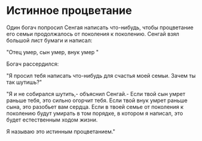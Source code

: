 # Истинное процветание

Один богач попросил Сенгая написать что-нибудь, чтобы процветание его семьи продолжалось от поколения к поколению. Сенгай взял большой лист бумаги и написал:

"Отец умер, сын умер, внук умер "

Богач рассердился:

"Я просил тебя написать что-нибудь для счастья моей семьи. Зачем ты так шутишь?"

"Я и не собирался шутить,- объяснил Сенгай.- Если твой сын умрет раньше тебя, это сильно огорчит тебя. Если твой внук умрет раньше сына, это разобьет вам сердца. Если в твоей семье от поколения к поколению будут умирать в том порядке, в котором я написал, это будет естественным ходом жизни.

Я называю это истинным процветанием."